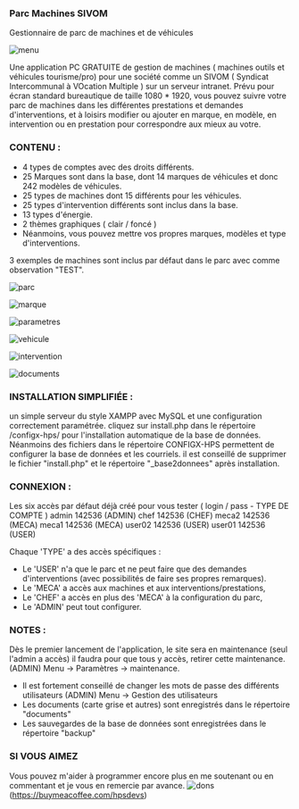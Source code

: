 
### **Parc Machines SIVOM**
Gestionnaire de parc de machines et de véhicules

![menu](https://github.com/user-attachments/assets/415e611a-68ef-47c1-a6c0-65d2c11c3ddc)

Une application PC GRATUITE de gestion de machines ( machines outils et véhicules tourisme/pro) pour une société comme un SIVOM ( Syndicat Intercommunal à VOcation Multiple ) sur un serveur intranet. Prévu pour écran standard bureautique de taille 1080 * 1920, vous pouvez suivre votre parc de machines dans les différentes prestations et demandes d'interventions, et à loisirs modifier ou ajouter en marque, en modèle, en intervention ou en prestation pour correspondre aux mieux au votre.

### **CONTENU :** 
 -  4 types de comptes avec des droits différents.
 -  25 Marques sont dans la base, dont 14 marques de véhicules et donc 242 modèles de véhicules.
 -  25 types de machines dont 15 différents pour les véhicules.
 -  25 types d'intervention différents sont inclus dans la base.
 -  13 types d'énergie.
 -  2 thèmes graphiques ( clair / foncé )
 -  Néanmoins, vous pouvez mettre vos propres marques, modèles et type d'interventions.
  
 3 exemples de machines sont inclus par défaut dans le parc avec comme observation "TEST".

![parc](https://github.com/user-attachments/assets/b2de4276-cc61-495b-b3a4-67e82b33860e)
 
![marque](https://github.com/user-attachments/assets/aa6762fd-7b68-4ba8-96ea-3922c1c48298)
 
![parametres](https://github.com/user-attachments/assets/e9c1937e-9817-4276-99d4-1c9abf4700ef)

![vehicule](https://github.com/user-attachments/assets/4eb6f648-82cc-463b-9d34-00e7bdc49e1a)

![intervention](https://github.com/user-attachments/assets/d515e650-85c6-467b-95e4-8008755598e3)

![documents](https://github.com/user-attachments/assets/4951f70f-74b5-4832-ae0d-39a119ee8faf)

### **INSTALLATION SIMPLIFIÉE :**
un simple serveur du style XAMPP avec MySQL et une configuration correctement paramétrée. cliquez sur install.php dans le répertoire /configx-hps/ pour l'installation automatique de la base de données. Néanmoins des fichiers dans le répertoire CONFIGX-HPS permettent de configurer la base de données et les courriels.  il est conseillé de supprimer le fichier "install.php" et le répertoire "_base2donnees" après installation.

### **CONNEXION :** 
Les six accès par défaut déjà créé pour vous tester ( login / pass   -  TYPE DE COMPTE )
 admin		142536  (ADMIN)
 chef		142536  (CHEF)
 meca2		142536  (MECA)
 meca1		142536  (MECA)
 user02		142536  (USER)
 user01		142536  (USER)

Chaque 'TYPE' a des accès spécifiques : 
- Le 'USER' n'a que le parc et ne peut faire que des demandes d'interventions (avec possibilités de faire ses propres remarques).
- Le 'MECA' a accès aux machines et aux interventions/prestations,
- Le 'CHEF' a accès en plus des 'MECA' à la configuration du parc,
- Le 'ADMIN' peut tout configurer. 


### **NOTES :**
Dès le premier lancement de l'application, le site sera en maintenance (seul l'admin a accès) il faudra pour que tous y accès, retirer cette maintenance. (ADMIN) Menu -> Paramètres -> maintenance.
  
 - Il est fortement conseillé de changer les mots de passe des différents utilisateurs  (ADMIN) Menu -> Gestion des utilisateurs 
 - Les documents (carte grise et autres) sont enregistrés dans le répertoire "documents"
 - Les sauvegardes de la base de données sont enregistrées dans le répertoire "backup"
 
 

###  **SI VOUS AIMEZ**
Vous pouvez m'aider à programmer encore plus en me soutenant ou en commentant et je vous en remercie par avance.
![dons](https://github.com/user-attachments/assets/6ad7e88e-37a8-4b16-b65a-187935cff127)(https://buymeacoffee.com/hpsdevs)

